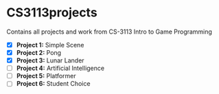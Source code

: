 # CS3113projects
Contains all projects and work from CS-3113 Intro to Game Programming

- [x] **Project 1:** Simple Scene
- [x] **Project 2:** Pong
- [x] **Project 3:** Lunar Lander
- [ ] **Project 4:** Artificial Intelligence
- [ ] **Project 5:** Platformer
- [ ] **Project 6:** Student Choice
